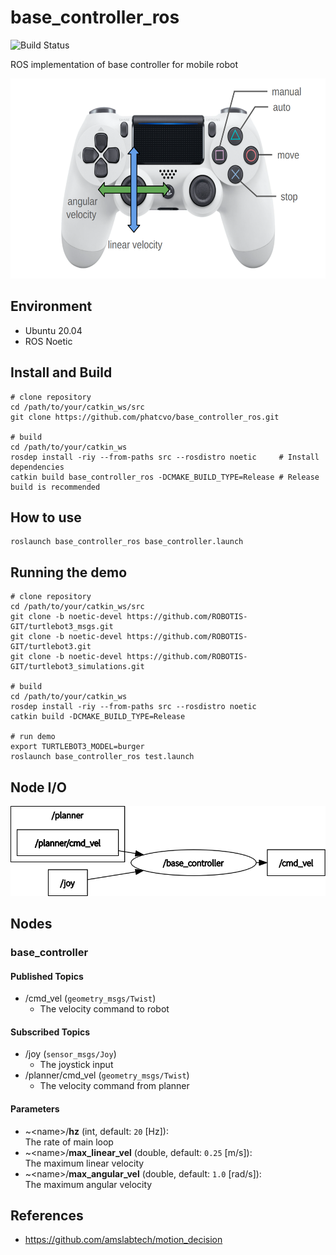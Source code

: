 # base_controller_ros

![Build Status](https://github.com/phatcvo/base_controller_ros/workflows/build/badge.svg)

ROS implementation of base controller for mobile robot

<p align="center">
  <img src="images/base_controller.png" height="320px"/>
</p>

## Environment

- Ubuntu 20.04
- ROS Noetic

## Install and Build

```
# clone repository
cd /path/to/your/catkin_ws/src
git clone https://github.com/phatcvo/base_controller_ros.git

# build
cd /path/to/your/catkin_ws
rosdep install -riy --from-paths src --rosdistro noetic     # Install dependencies
catkin build base_controller_ros -DCMAKE_BUILD_TYPE=Release # Release build is recommended
```

## How to use

```
roslaunch base_controller_ros base_controller.launch
```

## Running the demo

```
# clone repository
cd /path/to/your/catkin_ws/src
git clone -b noetic-devel https://github.com/ROBOTIS-GIT/turtlebot3_msgs.git
git clone -b noetic-devel https://github.com/ROBOTIS-GIT/turtlebot3.git
git clone -b noetic-devel https://github.com/ROBOTIS-GIT/turtlebot3_simulations.git

# build
cd /path/to/your/catkin_ws
rosdep install -riy --from-paths src --rosdistro noetic
catkin build -DCMAKE_BUILD_TYPE=Release

# run demo
export TURTLEBOT3_MODEL=burger
roslaunch base_controller_ros test.launch
```

## Node I/O

![Node I/O](images/node_io.png)

## Nodes

### base_controller

#### Published Topics

- /cmd_vel (`geometry_msgs/Twist`)
  - The velocity command to robot

#### Subscribed Topics

- /joy (`sensor_msgs/Joy`)
  - The joystick input
- /planner/cmd_vel (`geometry_msgs/Twist`)
  - The velocity command from planner

#### Parameters

- ~\<name>/<b>hz</b> (int, default: `20` [Hz]):<br>
  The rate of main loop
- ~\<name>/<b>max_linear_vel</b> (double, default: `0.25` [m/s]):<br>
  The maximum linear velocity
- ~\<name>/<b>max_angular_vel</b> (double, default: `1.0` [rad/s]):<br>
  The maximum angular velocity

## References

- https://github.com/amslabtech/motion_decision
